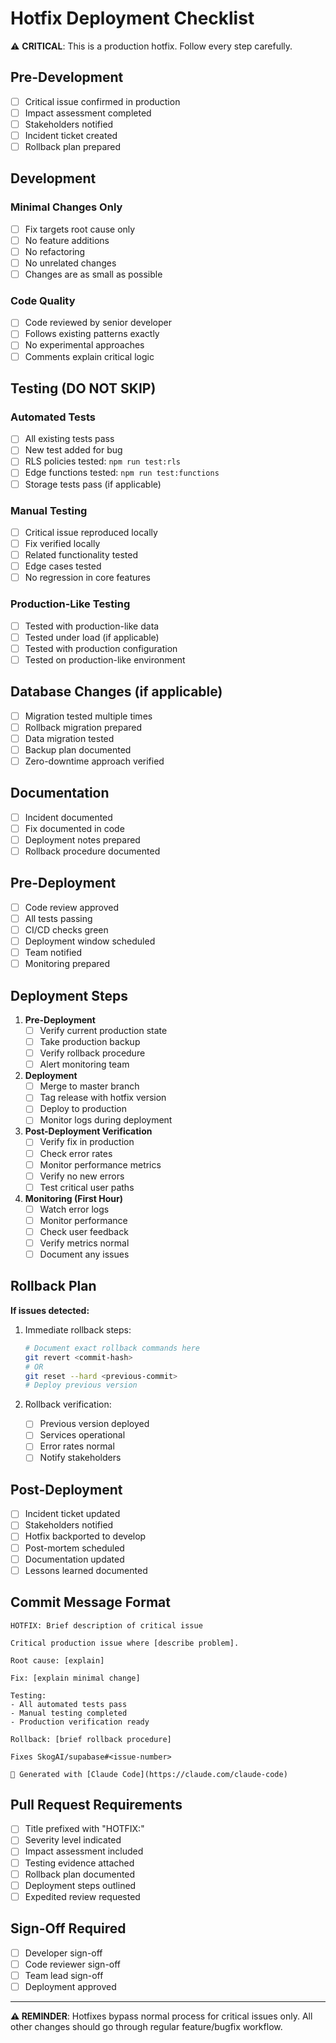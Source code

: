# Hotfix Deployment Checklist

⚠️ **CRITICAL**: This is a production hotfix. Follow every step carefully.

## Pre-Development

- [ ] Critical issue confirmed in production
- [ ] Impact assessment completed
- [ ] Stakeholders notified
- [ ] Incident ticket created
- [ ] Rollback plan prepared

## Development

### Minimal Changes Only

- [ ] Fix targets root cause only
- [ ] No feature additions
- [ ] No refactoring
- [ ] No unrelated changes
- [ ] Changes are as small as possible

### Code Quality

- [ ] Code reviewed by senior developer
- [ ] Follows existing patterns exactly
- [ ] No experimental approaches
- [ ] Comments explain critical logic

## Testing (DO NOT SKIP)

### Automated Tests

- [ ] All existing tests pass
- [ ] New test added for bug
- [ ] RLS policies tested: `npm run test:rls`
- [ ] Edge functions tested: `npm run test:functions`
- [ ] Storage tests pass (if applicable)

### Manual Testing

- [ ] Critical issue reproduced locally
- [ ] Fix verified locally
- [ ] Related functionality tested
- [ ] Edge cases tested
- [ ] No regression in core features

### Production-Like Testing

- [ ] Tested with production-like data
- [ ] Tested under load (if applicable)
- [ ] Tested with production configuration
- [ ] Tested on production-like environment

## Database Changes (if applicable)

- [ ] Migration tested multiple times
- [ ] Rollback migration prepared
- [ ] Data migration tested
- [ ] Backup plan documented
- [ ] Zero-downtime approach verified

## Documentation

- [ ] Incident documented
- [ ] Fix documented in code
- [ ] Deployment notes prepared
- [ ] Rollback procedure documented

## Pre-Deployment

- [ ] Code review approved
- [ ] All tests passing
- [ ] CI/CD checks green
- [ ] Deployment window scheduled
- [ ] Team notified
- [ ] Monitoring prepared

## Deployment Steps

1. **Pre-Deployment**
   - [ ] Verify current production state
   - [ ] Take production backup
   - [ ] Verify rollback procedure
   - [ ] Alert monitoring team

2. **Deployment**
   - [ ] Merge to master branch
   - [ ] Tag release with hotfix version
   - [ ] Deploy to production
   - [ ] Monitor logs during deployment

3. **Post-Deployment Verification**
   - [ ] Verify fix in production
   - [ ] Check error rates
   - [ ] Monitor performance metrics
   - [ ] Verify no new errors
   - [ ] Test critical user paths

4. **Monitoring (First Hour)**
   - [ ] Watch error logs
   - [ ] Monitor performance
   - [ ] Check user feedback
   - [ ] Verify metrics normal
   - [ ] Document any issues

## Rollback Plan

**If issues detected:**

1. Immediate rollback steps:
   ```bash
   # Document exact rollback commands here
   git revert <commit-hash>
   # OR
   git reset --hard <previous-commit>
   # Deploy previous version
   ```

2. Rollback verification:
   - [ ] Previous version deployed
   - [ ] Services operational
   - [ ] Error rates normal
   - [ ] Notify stakeholders

## Post-Deployment

- [ ] Incident ticket updated
- [ ] Stakeholders notified
- [ ] Hotfix backported to develop
- [ ] Post-mortem scheduled
- [ ] Documentation updated
- [ ] Lessons learned documented

## Commit Message Format

```
HOTFIX: Brief description of critical issue

Critical production issue where [describe problem].

Root cause: [explain]

Fix: [explain minimal change]

Testing:
- All automated tests pass
- Manual testing completed
- Production verification ready

Rollback: [brief rollback procedure]

Fixes SkogAI/supabase#<issue-number>

🤖 Generated with [Claude Code](https://claude.com/claude-code)
```

## Pull Request Requirements

- [ ] Title prefixed with "HOTFIX:"
- [ ] Severity level indicated
- [ ] Impact assessment included
- [ ] Testing evidence attached
- [ ] Rollback plan documented
- [ ] Deployment steps outlined
- [ ] Expedited review requested

## Sign-Off Required

- [ ] Developer sign-off
- [ ] Code reviewer sign-off
- [ ] Team lead sign-off
- [ ] Deployment approved

---

**⚠️ REMINDER**: Hotfixes bypass normal process for critical issues only.
All other changes should go through regular feature/bugfix workflow.
